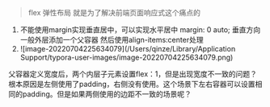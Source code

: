 > flex 弹性布局 就是为了解决前端页面响应式这个痛点的
>

1. 不能使用margin实现垂直居中，可以实现水平居中 margin: 0 auto; 垂直方向一般外层添加一个父容器 然后使用align-items:center处理
2. ![image-20220704225634079](/Users/qinze/Library/Application Support/typora-user-images/image-20220704225634079.png)

​	父容器定义宽度后，两个内层子元素设置flex：1，但是出现宽度不一致的问题？ 根本原因是左侧使用了padding，右侧没有使用。这个场景下左右容器可以设置相同的padding。但是如果两侧使用的边距不一致的场景呢？

